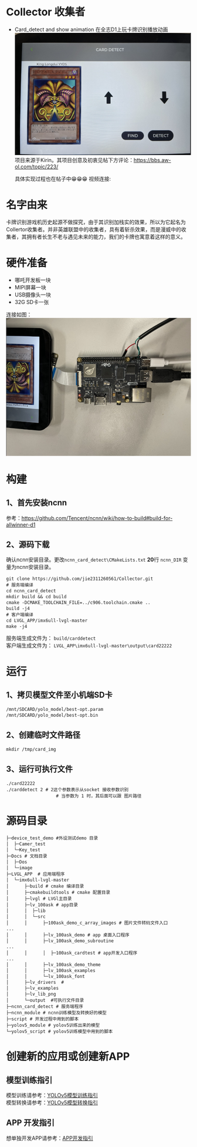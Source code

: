 # Collector 收集者
- Card_detect and show animation  在全志D1上玩卡牌识别播放动画
   ![collector](./Docs/image/1_App_contol.png)
   项目来源于Kirin。其项目创意及初衷见帖下方评论：https://bbs.aw-ol.com/topic/223/

   具体实现过程也在帖子中😁😁😁
   视频连接:

# 名字由来
   卡牌识别游戏机历史起源不做探究，由于其识别加栈实的效果，所以为它起名为Collertor收集者。并非英雄联盟中的收集者，具有着斩杀效果，而是漫威中的收集者，其拥有者长生不老与遇见未来的能力，我们的卡牌也寓意着这样的意义。



# 硬件准备
- 哪吒开发板一块
- MIPI屏幕一块
- USB摄像头一块
- 32G SD卡一张

连接如图：
![card_line_img](./Docs/image/2_Card_Mement.png)

# 构建
## 1、首先安装ncnn

参考：https://github.com/Tencent/ncnn/wiki/how-to-build#build-for-allwinner-d1

## 2、源码下载
确认ncnn安装目录。更改`ncnn_card_detect\CMakeLists.txt` **20**行 `ncnn_DIR` 变量为ncnn安装目录。

```shell
git clone https://github.com/jie2311260561/Collector.git
# 服务端编译
cd ncnn_card_detect
mkdir build && cd build
cmake -DCMAKE_TOOLCHAIN_FILE=../c906.toolchain.cmake ..
build -j4
# 客户端编译
cd LVGL_APP/imx6ull-lvgl-master
make -j4
```

服务端生成文件为： `build/carddetect`  
客户端生成文件为： `LVGL_APP\imx6ull-lvgl-master\output\card22222`


# 运行
## 1、拷贝模型文件至小机端SD卡

```shell
/mnt/SDCARD/yolo_model/best-opt.param
/mnt/SDCARD/yolo_model/best-opt.bin
```

## 2、创建临时文件路径
```Shell
mkdir /tmp/card_img
```
## 3、运行可执行文件
```
./card22222
./carddetect 2 # 2这个参数表示从socket 接收参数识别
				   # 当参数为 1 时，其后面可以跟 图片路径

```


# 源码目录

``` shell
├─device_test_demo #外设测试demo 目录
│  ├─Camer_test
│  └─Key_test
├─Docs # 文档目录
│  ├─Dos
│  └─image
├─LVGL_APP  # 应用端程序
│  └─imx6ull-lvgl-master
│      ├─build # cmake 编译目录
│      ├─cmakebuildtools # cmake 配置目录
│      ├─lvgl # LVGl主目录
│      ├─lv_100ask # app目录
│      │  ├─lib
│      │  └─src
│      │      ├─100ask_demo_c_array_images # 图片文件转码文件入口
...
│      │      ├─lv_100ask_demo # app 桌面入口程序
│      │      ├─lv_100ask_demo_subroutine
...
│      │      │  ├─100ask_cardtest # app开发入口程序
...
│      │      ├─lv_100ask_demo_theme
│      │      ├─lv_100ask_examples
│      │      └─lv_100ask_font
│      ├─lv_drivers  #
│      ├─lv_examples
│      ├─lv_lib_png
│      └─output  #可执行文件目录
├─ncnn_card_detect # 服务端程序
├─ncnn_module # ncnn训练模型及转换好的模型
├─script # 开发过程中用到的脚本
├─yolov5_module # yolov5训练出来的模型
└─yolov5_script # yolov5训练模型中用到的脚本
```


# 创建新的应用或创建新APP

## 模型训练指引
模型训练请参考：[YOLOv5模型训练指引](./yolov5_script/README.md)  
模型转换请参考：[YOLOv5模型转换指引](./yolov5_module/README.md)  



## APP 开发指引
想单独开发APP请参考：[APP开发指引](./LVGL_APP/README.md)